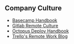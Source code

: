 ## Company Culture

* [Basecamp Handbook](https://github.com/basecamp/handbook)
* [Gitlab Remote Culture](https://about.gitlab.com/company/culture/all-remote/)
* [Octopus Deploy Handbook](https://handbook.octopus.com/)
* [Trello's Remote Work Blog](https://blog.trello.com/remote-work)